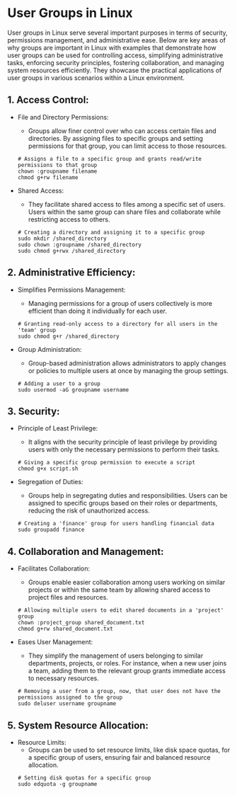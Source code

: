 # User Groups in Linux
User groups in Linux serve several important purposes in terms of security, permissions management, and administrative ease. Below are key areas of why groups are important in Linux with examples that demonstrate how user groups can be used for controlling access, simplifying administrative tasks, enforcing security principles, fostering collaboration, and managing system resources efficiently. 
They showcase the practical applications of user groups in various scenarios within a Linux environment.

## 1. Access Control:
- File and Directory Permissions:

  - Groups allow finer control over who can access certain files and directories. By assigning files to specific groups and setting permissions for that group, you can limit access to those resources.
  ```
  # Assigns a file to a specific group and grants read/write permissions to that group
  chown :groupname filename
  chmod g+rw filename 
  ```
- Shared Access:

  - They facilitate shared access to files among a specific set of users. Users within the same group can share files and collaborate while restricting access to others.
  ```
  # Creating a directory and assigning it to a specific group
  sudo mkdir /shared_directory
  sudo chown :groupname /shared_directory
  sudo chmod g+rwx /shared_directory
  ```
## 2. Administrative Efficiency:
- Simplifies Permissions Management:
  - Managing permissions for a group of users collectively is more efficient than doing it individually for each user.
  ```
  # Granting read-only access to a directory for all users in the 'team' group
  sudo chmod g+r /shared_directory
  ```
- Group Administration:

  - Group-based administration allows administrators to apply changes or policies to multiple users at once by managing the group settings.
  ```
  # Adding a user to a group
  sudo usermod -aG groupname username
  ```
## 3. Security:
- Principle of Least Privilege:

  - It aligns with the security principle of least privilege by providing users with only the necessary permissions to perform their tasks.
  ```
  # Giving a specific group permission to execute a script
  chmod g+x script.sh
  ```
- Segregation of Duties:

  - Groups help in segregating duties and responsibilities. Users can be assigned to specific groups based on their roles or departments, reducing the risk of unauthorized access.
  ```
  # Creating a 'finance' group for users handling financial data
  sudo groupadd finance
  ```
## 4. Collaboration and Management:
- Facilitates Collaboration:

  - Groups enable easier collaboration among users working on similar projects or within the same team by allowing shared access to project files and resources.
  ```
  # Allowing multiple users to edit shared documents in a 'project' group
  chown :project_group shared_document.txt
  chmod g+rw shared_document.txt
  ```
- Eases User Management:

  - They simplify the management of users belonging to similar departments, projects, or roles. For instance, when a new user joins a team, adding them to the relevant group grants immediate access to necessary resources.
  ```
  # Removing a user from a group, now, that user does not have the permissions assigned to the group
  sudo deluser username groupname
  ```
## 5. System Resource Allocation:
- Resource Limits:
  - Groups can be used to set resource limits, like disk space quotas, for a specific group of users, ensuring fair and balanced resource allocation.
  ```
  # Setting disk quotas for a specific group
  sudo edquota -g groupname
  ```
